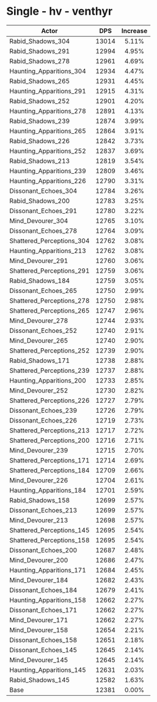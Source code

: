 # Single - hv - venthyr
| Actor | DPS | Increase |
|---|:---:|:---:|
|Rabid_Shadows_304|13014|5.11%|
|Rabid_Shadows_291|12994|4.95%|
|Rabid_Shadows_278|12961|4.69%|
|Haunting_Apparitions_304|12934|4.47%|
|Rabid_Shadows_265|12931|4.45%|
|Haunting_Apparitions_291|12915|4.31%|
|Rabid_Shadows_252|12901|4.20%|
|Haunting_Apparitions_278|12891|4.13%|
|Rabid_Shadows_239|12874|3.99%|
|Haunting_Apparitions_265|12864|3.91%|
|Rabid_Shadows_226|12842|3.73%|
|Haunting_Apparitions_252|12837|3.69%|
|Rabid_Shadows_213|12819|3.54%|
|Haunting_Apparitions_239|12809|3.46%|
|Haunting_Apparitions_226|12790|3.31%|
|Dissonant_Echoes_304|12784|3.26%|
|Rabid_Shadows_200|12783|3.25%|
|Dissonant_Echoes_291|12780|3.22%|
|Mind_Devourer_304|12765|3.10%|
|Dissonant_Echoes_278|12764|3.09%|
|Shattered_Perceptions_304|12762|3.08%|
|Haunting_Apparitions_213|12762|3.08%|
|Mind_Devourer_291|12760|3.06%|
|Shattered_Perceptions_291|12759|3.06%|
|Rabid_Shadows_184|12759|3.05%|
|Dissonant_Echoes_265|12750|2.99%|
|Shattered_Perceptions_278|12750|2.98%|
|Shattered_Perceptions_265|12747|2.96%|
|Mind_Devourer_278|12744|2.93%|
|Dissonant_Echoes_252|12740|2.91%|
|Mind_Devourer_265|12740|2.90%|
|Shattered_Perceptions_252|12739|2.90%|
|Rabid_Shadows_171|12738|2.88%|
|Shattered_Perceptions_239|12737|2.88%|
|Haunting_Apparitions_200|12733|2.85%|
|Mind_Devourer_252|12730|2.82%|
|Shattered_Perceptions_226|12727|2.79%|
|Dissonant_Echoes_239|12726|2.79%|
|Dissonant_Echoes_226|12719|2.73%|
|Shattered_Perceptions_213|12717|2.72%|
|Shattered_Perceptions_200|12716|2.71%|
|Mind_Devourer_239|12715|2.70%|
|Shattered_Perceptions_171|12714|2.69%|
|Shattered_Perceptions_184|12709|2.66%|
|Mind_Devourer_226|12704|2.61%|
|Haunting_Apparitions_184|12701|2.59%|
|Rabid_Shadows_158|12699|2.57%|
|Dissonant_Echoes_213|12699|2.57%|
|Mind_Devourer_213|12698|2.57%|
|Shattered_Perceptions_145|12695|2.54%|
|Shattered_Perceptions_158|12695|2.54%|
|Dissonant_Echoes_200|12687|2.48%|
|Mind_Devourer_200|12686|2.47%|
|Haunting_Apparitions_171|12684|2.45%|
|Mind_Devourer_184|12682|2.43%|
|Dissonant_Echoes_184|12679|2.41%|
|Haunting_Apparitions_158|12662|2.27%|
|Dissonant_Echoes_171|12662|2.27%|
|Mind_Devourer_171|12662|2.27%|
|Mind_Devourer_158|12654|2.21%|
|Dissonant_Echoes_158|12651|2.18%|
|Dissonant_Echoes_145|12645|2.14%|
|Mind_Devourer_145|12645|2.14%|
|Haunting_Apparitions_145|12631|2.03%|
|Rabid_Shadows_145|12582|1.63%|
|Base|12381|0.00%|
